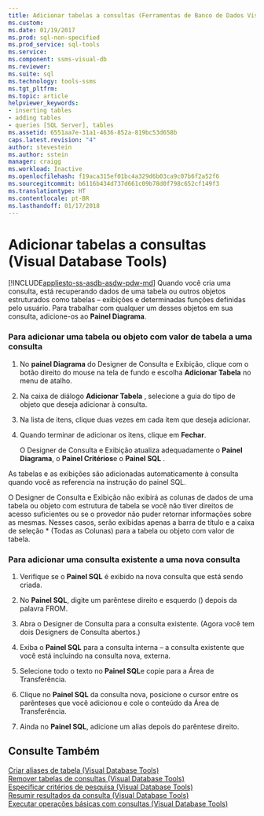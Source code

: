 ```yaml
---
title: Adicionar tabelas a consultas (Ferramentas de Banco de Dados Visual) | Microsoft Docs
ms.custom: 
ms.date: 01/19/2017
ms.prod: sql-non-specified
ms.prod_service: sql-tools
ms.service: 
ms.component: ssms-visual-db
ms.reviewer: 
ms.suite: sql
ms.technology: tools-ssms
ms.tgt_pltfrm: 
ms.topic: article
helpviewer_keywords:
- inserting tables
- adding tables
- queries [SQL Server], tables
ms.assetid: 6551aa7e-31a1-4636-852a-819bc53d658b
caps.latest.revision: "4"
author: stevestein
ms.author: sstein
manager: craigg
ms.workload: Inactive
ms.openlocfilehash: f19aca315ef01bc4a329d6b03ca9c07b6f2a52f6
ms.sourcegitcommit: b6116b434d737d661c09b78d0f798c652cf149f3
ms.translationtype: HT
ms.contentlocale: pt-BR
ms.lasthandoff: 01/17/2018
---
```

# <a name="add-tables-to-queries-visual-database-tools"></a>Adicionar tabelas a consultas (Visual Database Tools)
[!INCLUDE[appliesto-ss-asdb-asdw-pdw-md](../../includes/appliesto-ss-asdb-asdw-pdw-md.md)] Quando você cria uma consulta, está recuperando dados de uma tabela ou outros objetos estruturados como tabelas – exibições e determinadas funções definidas pelo usuário. Para trabalhar com qualquer um desses objetos em sua consulta, adicione-os ao **Painel Diagrama**.  
  
### <a name="to-add-a-table-or-table-valued-object-to-a-query"></a>Para adicionar uma tabela ou objeto com valor de tabela a uma consulta  
  
1.  No **painel Diagrama** do Designer de Consulta e Exibição, clique com o botão direito do mouse na tela de fundo e escolha **Adicionar Tabela** no menu de atalho.  
  
2.  Na caixa de diálogo **Adicionar Tabela** , selecione a guia do tipo de objeto que deseja adicionar à consulta.  
  
3.  Na lista de itens, clique duas vezes em cada item que deseja adicionar.  
  
4.  Quando terminar de adicionar os itens, clique em **Fechar**.  
  
    O Designer de Consulta e Exibição atualiza adequadamente o **Painel Diagrama**, o **Painel Critérios**e o **Painel SQL** .  
  
As tabelas e as exibições são adicionadas automaticamente à consulta quando você as referencia na instrução do painel SQL.  
  
O Designer de Consulta e Exibição não exibirá as colunas de dados de uma tabela ou objeto com estrutura de tabela se você não tiver direitos de acesso suficientes ou se o provedor não puder retornar informações sobre as mesmas. Nesses casos, serão exibidas apenas a barra de título e a caixa de seleção * (Todas as Colunas) para a tabela ou objeto com valor de tabela.  
  
### <a name="to-add-an-existing-query-to-a-new-query"></a>Para adicionar uma consulta existente a uma nova consulta  
  
1.  Verifique se o **Painel SQL** é exibido na nova consulta que está sendo criada.  
  
2.  No **Painel SQL**, digite um parêntese direito e esquerdo () depois da palavra FROM.  
  
3.  Abra o Designer de Consulta para a consulta existente. (Agora você tem dois Designers de Consulta abertos.)  
  
4.  Exiba o **Painel SQL** para a consulta interna – a consulta existente que você está incluindo na consulta nova, externa.  
  
5.  Selecione todo o texto no **Painel SQL**e copie para a Área de Transferência.  
  
6.  Clique no **Painel SQL** da consulta nova, posicione o cursor entre os parênteses que você adicionou e cole o conteúdo da Área de Transferência.  
  
7.  Ainda no **Painel SQL**, adicione um alias depois do parêntese direito.  
  
## <a name="see-also"></a>Consulte Também  
[Criar aliases de tabela &#40;Visual Database Tools&#41;](../../ssms/visual-db-tools/create-table-aliases-visual-database-tools.md)  
[Remover tabelas de consultas &#40;Visual Database Tools&#41;](../../ssms/visual-db-tools/remove-tables-from-queries-visual-database-tools.md)  
[Especificar critérios de pesquisa &#40;Visual Database Tools&#41;](../../ssms/visual-db-tools/specify-search-criteria-visual-database-tools.md)  
[Resumir resultados da consulta &#40;Visual Database Tools&#41;](../../ssms/visual-db-tools/summarize-query-results-visual-database-tools.md)  
[Executar operações básicas com consultas &#40;Visual Database Tools&#41;](../../ssms/visual-db-tools/perform-basic-operations-with-queries-visual-database-tools.md)  
  
